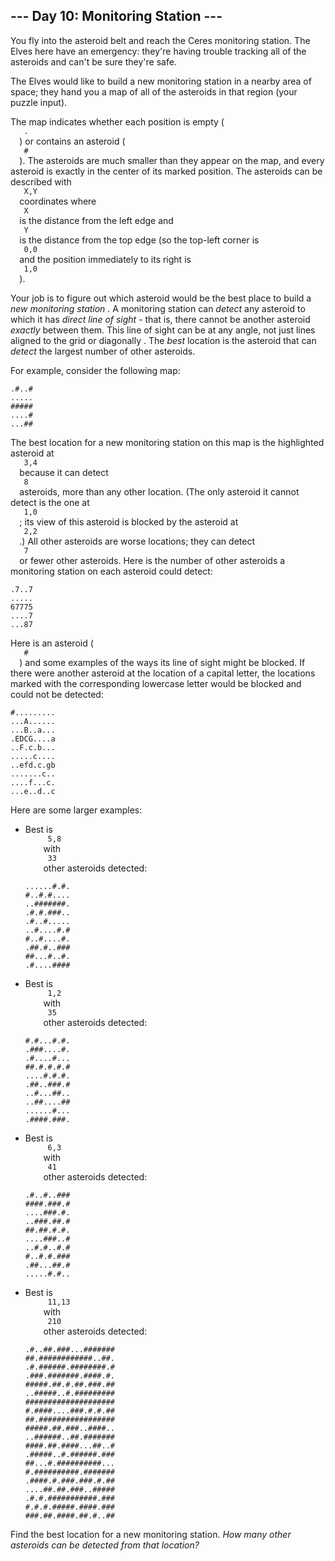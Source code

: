 <article class="day-desc">
 <h2>
  --- Day 10: Monitoring Station ---
 </h2>
 <p>
  You fly into the asteroid belt and reach the Ceres monitoring station.  The Elves here have an emergency: they're having trouble tracking all of the asteroids and can't be sure they're safe.
 </p>
 <p>
  The Elves would like to build a new monitoring station in a nearby area of space; they hand you a map of all of the asteroids in that region (your puzzle input).
 </p>
 <p>
  The map indicates whether each position is empty (
  <code>
   .
  </code>
  ) or contains an asteroid (
  <code>
   #
  </code>
  ).  The asteroids are much smaller than they appear on the map, and every asteroid is exactly in the center of its marked position.  The asteroids can be described with
  <code>
   X,Y
  </code>
  coordinates where
  <code>
   X
  </code>
  is the distance from the left edge and
  <code>
   Y
  </code>
  is the distance from the top edge (so the top-left corner is
  <code>
   0,0
  </code>
  and the position immediately to its right is
  <code>
   1,0
  </code>
  ).
 </p>
 <p>
  Your job is to figure out which asteroid would be the best place to build a
  <em>
   new monitoring station
  </em>
  . A monitoring station can
  <em>
   detect
  </em>
  any asteroid to which it has
  <em>
   direct line of sight
  </em>
  - that is, there cannot be another asteroid
  <em>
   exactly
  </em>
  between them. This line of sight can be at any angle, not just lines aligned to the grid or
  <span title="The Elves on Ceres are clearly not concerned with honor.">
   diagonally
  </span>
  . The
  <em>
   best
  </em>
  location is the asteroid that can
  <em>
   detect
  </em>
  the largest number of other asteroids.
 </p>
 <p>
  For example, consider the following map:
 </p>
 <pre><code>.#..#
.....
#####
....#
...<em>#</em>#
</code></pre>
 <p>
  The best location for a new monitoring station on this map is the highlighted asteroid at
  <code>
   3,4
  </code>
  because it can detect
  <code>
   8
  </code>
  asteroids, more than any other location. (The only asteroid it cannot detect is the one at
  <code>
   1,0
  </code>
  ; its view of this asteroid is blocked by the asteroid at
  <code>
   2,2
  </code>
  .) All other asteroids are worse locations; they can detect
  <code>
   7
  </code>
  or fewer other asteroids. Here is the number of other asteroids a monitoring station on each asteroid could detect:
 </p>
 <pre><code>.7..7
.....
67775
....7
...87
</code></pre>
 <p>
  Here is an asteroid (
  <code>
   #
  </code>
  ) and some examples of the ways its line of sight might be blocked. If there were another asteroid at the location of a capital letter, the locations marked with the corresponding lowercase letter would be blocked and could not be detected:
 </p>
 <pre><code>#.........
...A......
...B..a...
.EDCG....a
..F.c.b...
.....c....
..efd.c.gb
.......c..
....f...c.
...e..d..c
</code></pre>
 <p>
  Here are some larger examples:
 </p>
 <ul>
  <li>
   <p>
    Best is
    <code>
     5,8
    </code>
    with
    <code>
     33
    </code>
    other asteroids detected:
   </p>
   <pre><code>......#.#.
#..#.#....
..#######.
.#.#.###..
.#..#.....
..#....#.#
#..#....#.
.##.#..###
##...<em>#</em>..#.
.#....####
</code></pre>
  </li>
  <li>
   <p>
    Best is
    <code>
     1,2
    </code>
    with
    <code>
     35
    </code>
    other asteroids detected:
   </p>
   <pre><code>#.#...#.#.
.###....#.
.<em>#</em>....#...
##.#.#.#.#
....#.#.#.
.##..###.#
..#...##..
..##....##
......#...
.####.###.
</code></pre>
  </li>
  <li>
   <p>
    Best is
    <code>
     6,3
    </code>
    with
    <code>
     41
    </code>
    other asteroids detected:
   </p>
   <pre><code>.#..#..###
####.###.#
....###.#.
..###.<em>#</em>#.#
##.##.#.#.
....###..#
..#.#..#.#
#..#.#.###
.##...##.#
.....#.#..
</code></pre>
  </li>
  <li>
   <p>
    Best is
    <code>
     11,13
    </code>
    with
    <code>
     210
    </code>
    other asteroids detected:
   </p>
   <pre><code>.#..##.###...#######
##.############..##.
.#.######.########.#
.###.#######.####.#.
#####.##.#.##.###.##
..#####..#.#########
####################
#.####....###.#.#.##
##.#################
#####.##.###..####..
..######..##.#######
####.##.####...##..#
.#####..#.######.###
##...#.####<em>#</em>#####...
#.##########.#######
.####.#.###.###.#.##
....##.##.###..#####
.#.#.###########.###
#.#.#.#####.####.###
###.##.####.##.#..##
</code></pre>
  </li>
 </ul>
 <p>
  Find the best location for a new monitoring station.
  <em>
   How many other asteroids can be detected from that location?
  </em>
 </p>
</article>
